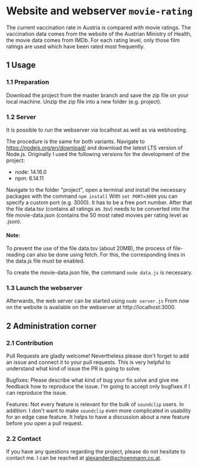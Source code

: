 # Website and webserver ```movie-rating```
The current vaccination rate in Austria is compared with movie ratings. The vaccination data comes from the website of the Austrian Ministry of Health, the movie data comes from IMDb. For each rating level, only those film ratings are used which have been rated most frequently.

## 1 Usage

### 1.1 Preparation
Download the project from the master branch and save the zip file on your local machine. Unzip the zip file into a new folder (e.g. project).

### 1.2 Server
It is possible to run the webserver via localhost as well as via webhosting. 

The procedure is the same for both variants. Navigate to https://nodejs.org/en/download/ and download the latest LTS version of Node.js. Originally I used the following versions for the development of the project:
- node: 14.16.0
- npm: 6.14.11

Navigate to the folder "project", open a terminal and install the necessary packages with the command ```npm install```
With ```set PORT=3000``` you can specify a custom port (e.g. 3000). It has to be a free port number.
After that the file data.tsv (contains all ratings as .tsv) needs to be converted into the file movie-data.json (contains the 50 most rated movies per rating level as .json).

#### Note: 
To prevent the use of the file data.tsv (about 20MB), the process of file-reading can also be done using fetch. For this, the corresponding lines in the data.js file must be enabled. 

To create the movie-data.json file, the command ```node data.js``` is necessary. 

### 1.3 Launch the webserver
Afterwards, the web server can be started using ```node server.js``` From now on the website is available on the webserver at http://localhost:3000.

## 2 Administration corner
### 2.1 Contribution
Pull Requests are gladly welcome! Nevertheless please don't forget to add an issue and connect it to your pull requests. This is very helpful to understand what kind of issue the PR is going to solve.

Bugfixes: Please describe what kind of bug your fix solve and give me feedback how to reproduce the issue. I'm going to accept only bugfixes if I can reproduce the issue.

Features: Not every feature is relevant for the bulk of ```soundclip``` users. In addition: I don't want to make ```soundclip``` even more complicated in usability for an edge case feature. It helps to have a discussion about a new feature before you open a pull request.

### 2.2 Contact
If you have any questions regarding the project, please do not hesitate to contact me. I can be reached at alexander@schoenmann.co.at.
